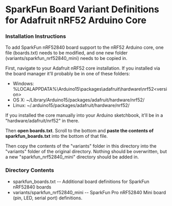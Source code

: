 SparkFun Board Variant Definitions for Adafruit nRF52 Arduino Core
==================================================================

### Installation Instructions

To add SparkFun nRF52840 board support to the nRF52 Arduino core, one file (boards.txt) needs to be modified, and one new folder (variants/sparkfun\_nrf52840\_mini) needs to be copied in.

First, navigate to your Adafruit nRF52 core installation. If you installed via the board manager it'll probably be in one of these folders:

* Windows: %LOCALAPPDATA%\Arduino15\packages\adafruit\hardware\nrf52\<version>
* OS X: ~/Library/Arduino15/packages/adafruit/hardware/nrf52/<version>
* Linux: ~/.arduino15/packages/adafruit/hardware/nrf52/<version>

If you installed the core manually into your Arduino sketchbook, it'll be in a "hardware/adafruit/nrf52" in there.

Then **open boards.txt**. Scroll to the bottom and **paste the contents of sparkfun\_boards.txt** into the bottom of that file.

Then copy the contents of the "variants" folder in this directory into the "variants" folder of the original directory. Nothing should be overwritten, but a new "sparkfun\_nrf52840\_mini" directory should be added in.

### Directory Contents

* sparkfun\_boards.txt -- Additional board definitions for SparkFun nRF52840 boards 
* variants/sparkfun\_nrf52840\_mini -- SparkFun Pro nRF52840 Mini board (pin, LED, serial port) definitions. 
